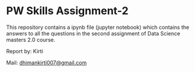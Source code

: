 # PW Skills Assignment-2

This repository contains a ipynb file (jupyter notebook) which contains the answers to all the questions in the second assignment of Data Science masters 2.0 course.

Report by: Kirti

Mail: dhimankirti007@gmail.com
